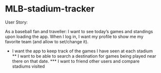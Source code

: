 # MLB-stadium-tracker

User Story:

As a baseball fan and traveller:
I want to see today’s games and standings upon loading the app.
When I log in, I want my profile to show me my favorite team (and allow to set/change it).
* I want the app to keep track of the games I have seen at each stadium
** I want to be able to search a destination for games being played near there on that date.
*** I want to friend other users and compare stadiums visited
